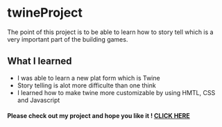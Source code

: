 # twineProject

<p> The point of this project is to be able to learn how to story tell which is a very important part of the building games.<p> 

<h2>What I learned </h2>
<div>
<ul>
<li>I was able to learn a new plat form which is Twine </li>
<li>Story telling is alot more difficulte than one think </li>
<li>I learned how to make twine more customizable by using HMTL, CSS and Javascript</li>
</ul> 
</div>

<h4>Please check out my project and hope you like it !
<a href="https://mmartin440.github.io/twineProject/" target="_blank"> CLICK HERE </a>
</h4>


